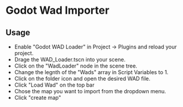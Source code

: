 # Godot Wad Importer



## Usage
* Enable "Godot WAD Loader" in Project -> Plugins and reload your project.
* Drage the WAD_Loader.tscn into your scene.
* Click on the "WadLoader" node in the scene tree.
* Change the legnth of the "Wads" array in Script Variables to 1.
* Click on the folder icon and open the desired WAD file.
* Click "Load Wad" on the top bar
* Chose the map you want to import from the dropdown menu.
* Click "create map"